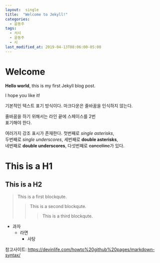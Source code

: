 ```yaml
---
layout:  single
title:  "Welcome to Jekyll!"
categories:
  - 윤동주
tags:
  - 서시
  - 윤동주
  - 시
last_modified_at: 2019-04-13T08:06:00-05:00
---
```




# Welcome

**Hello world**, this is my first Jekyll blog post.

I hope you like it!

기본적인 텍스트 표기 방식이다.
마크다운은 줄바꿈을 인식하지 않는다.

줄바꿈을 하기 위해서는 라인 끝에 스페이스를 2번  
표기해야 한다.  

여러가지 강조 표시가 존재한다. 첫번째로 *single asterisks*,  
두번째로 _single underscores_, 세번째로 **double asterisks**,  
네번째로 __double underscores__, 다섯번째로 ~~cancelline~~가 있다.  

# This is a H1
## This is a H2

> This is a first blockqute.
>> This is a second blockqute.
>>> This is a third blockqute.


* 과자
  * 라면
    * 사탕

참고사이트: https://devinlife.com/howto%20github%20pages/markdown-syntax/


